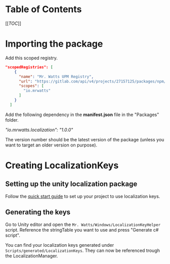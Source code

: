 # Table of Contents

[[_TOC_]]

# Importing the package

Add this scoped registry.

```json
"scopedRegistries": [
    {
      "name": "Mr. Watts UPM Registry",
      "url": "https://gitlab.com/api/v4/projects/27157125/packages/npm/",
      "scopes": [
        "io.mrwatts"
      ]
    }
  ]
```

Add the following dependency in the **manifest.json** file in the "Packages" folder.

*"io.mrwatts.localization": "1.0.0"*

The version number should be the latest version of the package (unless you want to target an older version on purpose).


# Creating LocalizationKeys

## Setting up the unity localization package

Follow the [quick start guide](https://docs.unity3d.com/Packages/com.unity.localization@1.0/manual/QuickStartGuideWithVariants.html) to set up your project to use localization keys.

## Generating the keys

Go to Unity editor and open the `Mr. Watts/Windows/LocalizationKeyHelper` script.
Reference the stringTable you want to use and press "Generate c# script".

You can find your localization keys generated under `Scripts/generated/LocalizationKeys`.
They can now be referenced trough the LocalizationManager.

